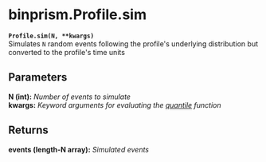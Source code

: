 # binprism.Profile.sim
**`Profile.sim(N, **kwargs)`** <br />
Simulates `N` random events following the profile's underlying distribution but converted to the profile's time units

## Parameters
**N (int):** *Number of events to simulate* <br />
**kwargs:** *Keyword arguments for evaluating the [quantile](https://github.com/JoeJimFlood/binprism/blob/master/doc/PPD/quantile.md) function*

## Returns
**events (length-N array):** *Simulated events*
